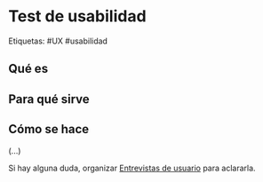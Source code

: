 # Test de usabilidad
Etiquetas: #UX #usabilidad

## Qué es

## Para qué sirve

## Cómo se hace
(...)

Si hay alguna duda, organizar [Entrevistas de usuario](../diseo-de-experiencia/investigacin/tcnicas-de-investigacin/entrevistas-de-usuario.md) para aclararla.